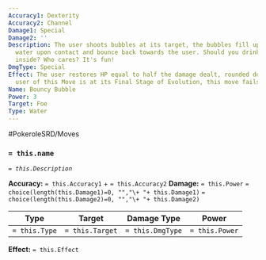 ```yaml
---
Accuracy1: Dexterity
Accuracy2: Channel
Damage1: Special
Damage2: ''
Description: The user shoots bubbles at its target, the bubbles fill up with fresh
  water upon contact and bounce back towards the user. Should you drink the water
  inside? Who cares? It's fun!
DmgType: Special
Effect: The user restores HP equal to half the damage dealt, rounded down. If the
  user of this Move is at its Final Stage of Evolution, this move fails.
Name: Bouncy Bubble
Power: 3
Target: Foe
Type: Water
---
```


#PokeroleSRD/Moves

### `= this.name` 
*`= this.Description`*

**Accuracy:** `= this.Accuracy1` + `= this.Accuracy2`
**Damage:** `= this.Power` `= choice(length(this.Damage1)=0, "","\+ "+ this.Damage1)` `= choice(length(this.Damage2)=0, "","\+ "+ this.Damage2)`

| Type          | Target          | Damage Type          | Power          |
| ------------- | --------------- | ---------------- | -------------- |
| `= this.Type` | `= this.Target` | `= this.DmgType` | `= this.Power` | 

**Effect:** `= this.Effect`